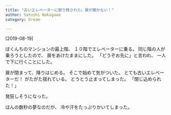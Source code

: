 ```yaml
---
title: "古いエレベーターに取り残された。扉が開かない！"
author: Satoshi Nakagawa
category: Dream

---
```


[2019-08-19]  
 
ぼくんちのマンションの最上階、
１０階でエレベーターに乗る。
同じ階の人が乗ろうとしたので、
扉をあけたままにした。
「どうぞお先に」と言われ、
一人で下に行くことにした。

 扉が閉まって、降りはじめる。
そこで始めて気がついた。
とても古いエレベーターだ！
がたがた揺れている。
とうとう止まってしまった。
「閉じ込められた！」

 発狂しそうになった。

 ほんの数秒の夢なのだが、
冷や汗をたっぷりかいてしまった。

